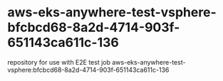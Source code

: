 # aws-eks-anywhere-test-vsphere-bfcbcd68-8a2d-4714-903f-651143ca611c-136
repository for use with E2E test job aws-eks-anywhere-test-vsphere:bfcbcd68-8a2d-4714-903f-651143ca611c-136
